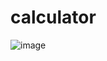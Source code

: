 # calculator
![image](https://user-images.githubusercontent.com/38072566/201497804-45a03a7f-4f0c-48da-9706-f340ce9ed528.png)
